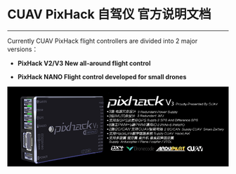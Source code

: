 # CUAV PixHack 自驾仪 官方说明文档

---

Currently CUAV PixHack flight controllers are divided into 2 major versions：

* **PixHack V2/V3       New all-around flight control**

* **PixHack NANO        Flight control developed for small drones**

![](/assets/pixhackv31.png)





